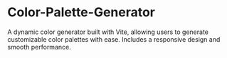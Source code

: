 # Color-Palette-Generator
A dynamic color generator built with Vite, allowing users to generate customizable color palettes with ease. Includes a responsive design and smooth performance.
